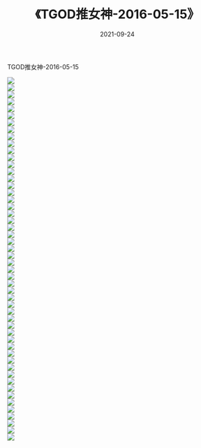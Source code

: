﻿---
layout: post
title:  《TGOD推女神-2016-05-15》
date:   2021-09-24
img: http://img.660000.xyz/Sharelink/网络美图/2021/TGOD推女神-2016-05-15/000.jpg
categories: [美女, 清纯, 唯美]
---

TGOD推女神-2016-05-15

  ![](http://img.660000.xyz/Sharelink/网络美图/2021/TGOD推女神-2016-05-15/001.jpg) <br> ![](http://img.660000.xyz/Sharelink/网络美图/2021/TGOD推女神-2016-05-15/002.jpg) <br> ![](http://img.660000.xyz/Sharelink/网络美图/2021/TGOD推女神-2016-05-15/003.jpg) <br> ![](http://img.660000.xyz/Sharelink/网络美图/2021/TGOD推女神-2016-05-15/004.jpg) <br> ![](http://img.660000.xyz/Sharelink/网络美图/2021/TGOD推女神-2016-05-15/005.jpg) <br> ![](http://img.660000.xyz/Sharelink/网络美图/2021/TGOD推女神-2016-05-15/006.jpg) <br> ![](http://img.660000.xyz/Sharelink/网络美图/2021/TGOD推女神-2016-05-15/007.jpg) <br> ![](http://img.660000.xyz/Sharelink/网络美图/2021/TGOD推女神-2016-05-15/008.jpg) <br> ![](http://img.660000.xyz/Sharelink/网络美图/2021/TGOD推女神-2016-05-15/009.jpg) <br> ![](http://img.660000.xyz/Sharelink/网络美图/2021/TGOD推女神-2016-05-15/010.jpg) <br> ![](http://img.660000.xyz/Sharelink/网络美图/2021/TGOD推女神-2016-05-15/011.jpg) <br> ![](http://img.660000.xyz/Sharelink/网络美图/2021/TGOD推女神-2016-05-15/012.jpg) <br> ![](http://img.660000.xyz/Sharelink/网络美图/2021/TGOD推女神-2016-05-15/013.jpg) <br> ![](http://img.660000.xyz/Sharelink/网络美图/2021/TGOD推女神-2016-05-15/014.jpg) <br> ![](http://img.660000.xyz/Sharelink/网络美图/2021/TGOD推女神-2016-05-15/015.jpg) <br> ![](http://img.660000.xyz/Sharelink/网络美图/2021/TGOD推女神-2016-05-15/016.jpg) <br> ![](http://img.660000.xyz/Sharelink/网络美图/2021/TGOD推女神-2016-05-15/017.jpg) <br> ![](http://img.660000.xyz/Sharelink/网络美图/2021/TGOD推女神-2016-05-15/018.jpg) <br> ![](http://img.660000.xyz/Sharelink/网络美图/2021/TGOD推女神-2016-05-15/019.jpg) <br> ![](http://img.660000.xyz/Sharelink/网络美图/2021/TGOD推女神-2016-05-15/020.jpg) <br> ![](http://img.660000.xyz/Sharelink/网络美图/2021/TGOD推女神-2016-05-15/021.jpg) <br> ![](http://img.660000.xyz/Sharelink/网络美图/2021/TGOD推女神-2016-05-15/022.jpg) <br> ![](http://img.660000.xyz/Sharelink/网络美图/2021/TGOD推女神-2016-05-15/023.jpg) <br> ![](http://img.660000.xyz/Sharelink/网络美图/2021/TGOD推女神-2016-05-15/024.jpg) <br> ![](http://img.660000.xyz/Sharelink/网络美图/2021/TGOD推女神-2016-05-15/025.jpg) <br> ![](http://img.660000.xyz/Sharelink/网络美图/2021/TGOD推女神-2016-05-15/026.jpg) <br> ![](http://img.660000.xyz/Sharelink/网络美图/2021/TGOD推女神-2016-05-15/027.jpg) <br> ![](http://img.660000.xyz/Sharelink/网络美图/2021/TGOD推女神-2016-05-15/028.jpg) <br> ![](http://img.660000.xyz/Sharelink/网络美图/2021/TGOD推女神-2016-05-15/029.jpg) <br> ![](http://img.660000.xyz/Sharelink/网络美图/2021/TGOD推女神-2016-05-15/030.jpg) <br> ![](http://img.660000.xyz/Sharelink/网络美图/2021/TGOD推女神-2016-05-15/031.jpg) <br> ![](http://img.660000.xyz/Sharelink/网络美图/2021/TGOD推女神-2016-05-15/032.jpg) <br> ![](http://img.660000.xyz/Sharelink/网络美图/2021/TGOD推女神-2016-05-15/033.jpg) <br> ![](http://img.660000.xyz/Sharelink/网络美图/2021/TGOD推女神-2016-05-15/034.jpg) <br> ![](http://img.660000.xyz/Sharelink/网络美图/2021/TGOD推女神-2016-05-15/035.jpg) <br> ![](http://img.660000.xyz/Sharelink/网络美图/2021/TGOD推女神-2016-05-15/036.jpg) <br> ![](http://img.660000.xyz/Sharelink/网络美图/2021/TGOD推女神-2016-05-15/037.jpg) <br> ![](http://img.660000.xyz/Sharelink/网络美图/2021/TGOD推女神-2016-05-15/038.jpg) <br> ![](http://img.660000.xyz/Sharelink/网络美图/2021/TGOD推女神-2016-05-15/039.jpg) <br> ![](http://img.660000.xyz/Sharelink/网络美图/2021/TGOD推女神-2016-05-15/040.jpg) <br> ![](http://img.660000.xyz/Sharelink/网络美图/2021/TGOD推女神-2016-05-15/041.jpg) <br> ![](http://img.660000.xyz/Sharelink/网络美图/2021/TGOD推女神-2016-05-15/042.jpg) <br> ![](http://img.660000.xyz/Sharelink/网络美图/2021/TGOD推女神-2016-05-15/043.jpg) <br> ![](http://img.660000.xyz/Sharelink/网络美图/2021/TGOD推女神-2016-05-15/044.jpg) <br> ![](http://img.660000.xyz/Sharelink/网络美图/2021/TGOD推女神-2016-05-15/045.jpg) <br> ![](http://img.660000.xyz/Sharelink/网络美图/2021/TGOD推女神-2016-05-15/046.jpg) <br> ![](http://img.660000.xyz/Sharelink/网络美图/2021/TGOD推女神-2016-05-15/047.jpg) <br> ![](http://img.660000.xyz/Sharelink/网络美图/2021/TGOD推女神-2016-05-15/048.jpg) <br> ![](http://img.660000.xyz/Sharelink/网络美图/2021/TGOD推女神-2016-05-15/049.jpg) <br> ![](http://img.660000.xyz/Sharelink/网络美图/2021/TGOD推女神-2016-05-15/050.jpg) <br> ![](http://img.660000.xyz/Sharelink/网络美图/2021/TGOD推女神-2016-05-15/051.jpg) <br> ![](http://img.660000.xyz/Sharelink/网络美图/2021/TGOD推女神-2016-05-15/052.jpg) <br>